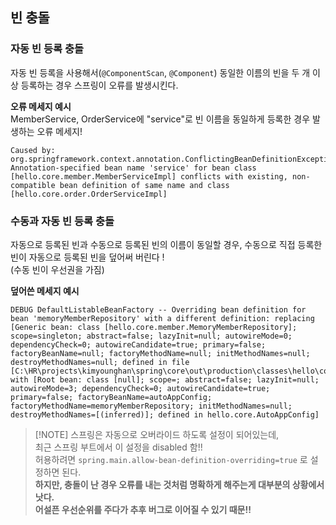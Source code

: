 빈 충돌
---

### 자동 빈 등록 충돌
자동 빈 등록을 사용해서(`@ComponentScan`, `@Component`) 동일한 이름의 빈을 두 개 이상 등록하는 경우 스프링이 오류를 발생시킨다.

**오류 메세지 예시**
<br />
MemberService, OrderService에 "service"로 빈 이름을 동일하게 등록한 경우 발생하는 오류 메세지!
``` 
Caused by: org.springframework.context.annotation.ConflictingBeanDefinitionException: Annotation-specified bean name 'service' for bean class [hello.core.member.MemberServiceImpl] conflicts with existing, non-compatible bean definition of same name and class [hello.core.order.OrderServiceImpl]
```

### 수동과 자동 빈 등록 충돌
자동으로 등록된 빈과 수동으로 등록된 빈의 이름이 동일할 경우, 수동으로 직접 등록한 빈이 자동으로 등록된 빈을 덮어써 버린다 ! 
<br /> 
(수동 빈이 우선권을 가짐)

**덮어쓴 메세지 예시**
```
DEBUG DefaultListableBeanFactory -- Overriding bean definition for bean 'memoryMemberRepository' with a different definition: replacing [Generic bean: class [hello.core.member.MemoryMemberRepository]; scope=singleton; abstract=false; lazyInit=null; autowireMode=0; dependencyCheck=0; autowireCandidate=true; primary=false; factoryBeanName=null; factoryMethodName=null; initMethodNames=null; destroyMethodNames=null; defined in file [C:\HR\projects\kimyounghan\spring\core\out\production\classes\hello\core\member\MemoryMemberRepository.class]] with [Root bean: class [null]; scope=; abstract=false; lazyInit=null; autowireMode=3; dependencyCheck=0; autowireCandidate=true; primary=false; factoryBeanName=autoAppConfig; factoryMethodName=memoryMemberRepository; initMethodNames=null; destroyMethodNames=[(inferred)]; defined in hello.core.AutoAppConfig]
```

> [!NOTE] 스프링은 자동으로 오버라이드 하도록 설정이 되어있는데, <br /> 
> 최근 스프링 부트에서 이 설정을 disabled 함!! <br />
> 허용하려면 `spring.main.allow-bean-definition-overriding=true` 로 설정하면 된다. <br /> 
> **하지만, 충돌이 난 경우 오류를 내는 것처럼 명확하게 해주는게 대부분의 상황에서 낫다. <br /> 
> 어설픈 우선순위를 주다가 추후 버그로 이어질 수 있기 때문!!**


